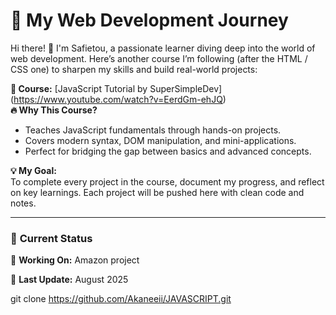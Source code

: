 # 🌱 My Web Development Journey  

Hi there! 👋 I'm Safietou, a passionate learner diving deep into the world of web development. Here’s another course I’m following (after the HTML / CSS one) to sharpen my skills and build real-world projects:  

**🎥 Course:** [JavaScript Tutorial by SuperSimpleDev] (https://www.youtube.com/watch?v=EerdGm-ehJQ)  
**🔥 Why This Course?**  
- Teaches JavaScript fundamentals through hands-on projects.  
- Covers modern syntax, DOM manipulation, and mini-applications.  
- Perfect for bridging the gap between basics and advanced concepts.  

**💡 My Goal:**  
To complete every project in the course, document my progress, and reflect on key learnings. Each project will be pushed here with clean code and notes.  

---

### 📌 **Current Status**   
🚧 **Working On:** Amazon project   

📅 **Last Update:** August 2025  




   git clone https://github.com/Akaneeii/JAVASCRIPT.git  
